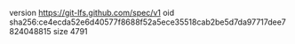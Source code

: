 version https://git-lfs.github.com/spec/v1
oid sha256:ce4ecda52e6d40577f8688f52a5ece35518cab2be5d7da97717dee7824048815
size 4791

